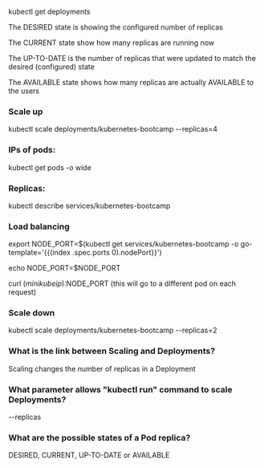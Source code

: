 kubectl get deployments

The DESIRED state is showing the configured number of replicas

The CURRENT state show how many replicas are running now

The UP-TO-DATE is the number of replicas that were updated to match the desired (configured) state

The AVAILABLE state shows how many replicas are actually AVAILABLE to the users

### Scale up

kubectl scale deployments/kubernetes-bootcamp --replicas=4

### IPs of pods:

kubectl get pods -o wide

### Replicas:

kubectl describe services/kubernetes-bootcamp

### Load balancing

export NODE_PORT=$(kubectl get services/kubernetes-bootcamp -o go-template='{{(index .spec.ports 0).nodePort}}')

echo NODE_PORT=$NODE_PORT

curl $(minikube ip):$NODE_PORT (this will go to a different pod on each request)

### Scale down

kubectl scale deployments/kubernetes-bootcamp --replicas=2

### What is the link between Scaling and Deployments?

Scaling changes the number of replicas in a Deployment

### What parameter allows "kubectl run" command to scale Deployments?

--replicas

### What are the possible states of a Pod replica?

DESIRED, CURRENT, UP-TO-DATE or AVAILABLE
